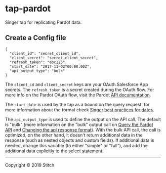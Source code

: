 # tap-pardot
Singer tap for replicating Pardot data.

## Create a Config file
```
{
  "client_id": "secret_client_id",
  "client_secret": "secret_client_secret",
  "refresh_token": "abc123",
  "start_date": "2017-11-02T00:00:00Z",
  "api_output_type": "bulk"
}
```
The `client_id` and `client_secret` keys are your OAuth Salesforce App secrets. The `refresh_token` is a secret created during the OAuth flow. For more info on the Pardot OAuth flow, visit the Pardot [API documentation](https://developer.salesforce.com/docs/marketing/pardot/guide/authentication.html).

The `start_date` is used by the tap as a bound on the query request, for more information about the format check [Singer best practices for dates](https://github.com/singer-io/getting-started/blob/master/docs/BEST_PRACTICES.md#dates).

The `api_output_type` is used to define the output on the API call. The default is "bulk" (more information on the "bulk" output call on [Query the Pardot API](https://developer.salesforce.com/docs/marketing/pardot/guide/bulk-data-pull.html#query-the-pardot-api) and [Changing the api response format](https://developer.salesforce.com/docs/marketing/pardot/guide/version-3-4-overview.html#changing-the-api-response-format)). With the bulk API call, the call is optimized, on the other hand, it doesn't return additional data in the response (such as nested objects and custom fields). If additional data is needed, change this variable (to either "simple" or "full"), and add the additional data explicitly to the select statement.

---

Copyright &copy; 2019 Stitch
